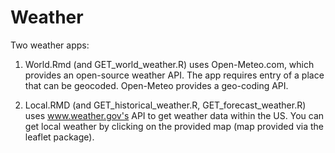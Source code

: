# Weather
Two weather apps:

1. World.Rmd (and GET_world_weather.R) uses Open-Meteo.com, which provides an open-source weather API.
   The app requires entry of a place that can be geocoded. Open-Meteo provides a geo-coding API.

2. Local.RMD (and GET_historical_weather.R, GET_forecast_weather.R) uses www.weather.gov's API to get weather data within the US.
   You can get local weather by clicking on the provided map (map provided via the leaflet package).
